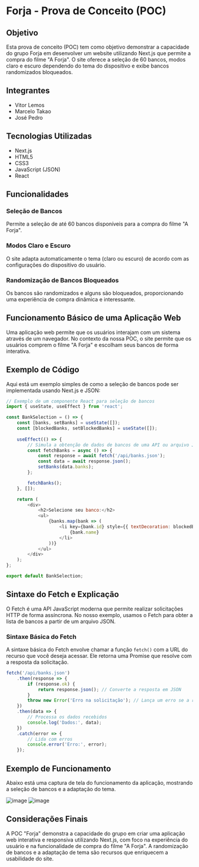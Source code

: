 # Forja - Prova de Conceito (POC)

## Objetivo
Esta prova de conceito (POC) tem como objetivo demonstrar a capacidade do grupo Forja em desenvolver um website utilizando Next.js que permite a compra do filme "A Forja". O site oferece a seleção de 60 bancos, modos claro e escuro dependendo do tema do dispositivo e exibe bancos randomizados bloqueados.

## Integrantes
- Vitor Lemos
- Marcelo Takao
- José Pedro

## Tecnologias Utilizadas
- Next.js
- HTML5
- CSS3
- JavaScript (JSON)
- React

## Funcionalidades

### Seleção de Bancos
Permite a seleção de até 60 bancos disponíveis para a compra do filme "A Forja".

### Modos Claro e Escuro
O site adapta automaticamente o tema (claro ou escuro) de acordo com as configurações do dispositivo do usuário.

### Randomização de Bancos Bloqueados
Os bancos são randomizados e alguns são bloqueados, proporcionando uma experiência de compra dinâmica e interessante.

## Funcionamento Básico de uma Aplicação Web
Uma aplicação web permite que os usuários interajam com um sistema através de um navegador. No contexto da nossa POC, o site permite que os usuários comprem o filme "A Forja" e escolham seus bancos de forma interativa.

## Exemplo de Código
Aqui está um exemplo simples de como a seleção de bancos pode ser implementada usando Next.js e JSON:

```javascript
// Exemplo de um componente React para seleção de bancos
import { useState, useEffect } from 'react';

const BankSelection = () => {
    const [banks, setBanks] = useState([]);
    const [blockedBanks, setBlockedBanks] = useState([]);
    
    useEffect(() => {
        // Simula a obtenção de dados de bancos de uma API ou arquivo JSON
        const fetchBanks = async () => {
            const response = await fetch('/api/banks.json');
            const data = await response.json();
            setBanks(data.banks);
        };

        fetchBanks();
    }, []);

    return (
        <div>
            <h2>Selecione seu banco:</h2>
            <ul>
                {banks.map(bank => (
                    <li key={bank.id} style={{ textDecoration: blockedBanks.includes(bank.id) ? 'line-through' : 'none' }}>
                        {bank.name}
                    </li>
                ))}
            </ul>
        </div>
    );
};

export default BankSelection;
```

## Sintaxe do Fetch e Explicação
O Fetch é uma API JavaScript moderna que permite realizar solicitações HTTP de forma assíncrona. No nosso exemplo, usamos o Fetch para obter a lista de bancos a partir de um arquivo JSON.

### Sintaxe Básica do Fetch
A sintaxe básica do Fetch envolve chamar a função `fetch()` com a URL do recurso que você deseja acessar. Ele retorna uma Promise que resolve com a resposta da solicitação.

```javascript
fetch('/api/banks.json')
    .then(response => {
        if (response.ok) {
            return response.json(); // Converte a resposta em JSON
        }
        throw new Error('Erro na solicitação'); // Lança um erro se a resposta não for bem-sucedida
    })
    .then(data => {
        // Processa os dados recebidos
        console.log('Dados:', data);
    })
    .catch(error => {
        // Lida com erros
        console.error('Erro:', error);
    });
```

## Exemplo de Funcionamento
Abaixo está uma captura de tela do funcionamento da aplicação, mostrando a seleção de bancos e a adaptação do tema.

![image](https://github.com/user-attachments/assets/ff13f88b-0fce-4714-a32d-812c43c27b20)
![image](https://github.com/user-attachments/assets/98e552db-17ef-41d9-acc0-bfba1b6523e6)

## Considerações Finais
A POC "Forja" demonstra a capacidade do grupo em criar uma aplicação web interativa e responsiva utilizando Next.js, com foco na experiência do usuário e na funcionalidade de compra do filme "A Forja". A randomização de bancos e a adaptação de tema são recursos que enriquecem a usabilidade do site. 
